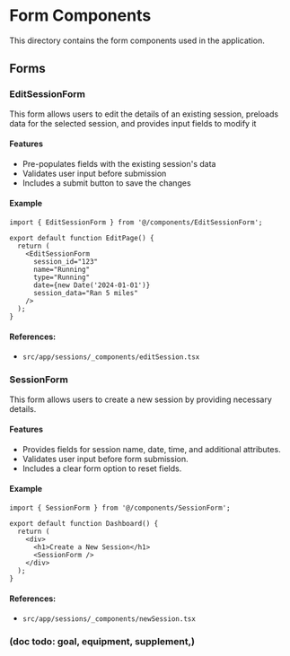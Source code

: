 # Form Components

This directory contains the form components used in the application.

## Forms

### EditSessionForm

This form allows users to edit the details of an existing session, preloads data for the selected session, and provides input fields to modify it

#### Features

- Pre-populates fields with the existing session's data
- Validates user input before submission
- Includes a submit button to save the changes

#### Example

```
import { EditSessionForm } from '@/components/EditSessionForm';

export default function EditPage() {
  return (
    <EditSessionForm
      session_id="123"
      name="Running"
      type="Running"
      date={new Date('2024-01-01')}
      session_data="Ran 5 miles"
    />
  );
}
```


#### References:

  - `src/app/sessions/_components/editSession.tsx`

### SessionForm

This form allows users to create a new session by providing necessary details.

#### Features

- Provides fields for session name, date, time, and additional attributes.
- Validates user input before form submission.
- Includes a clear form option to reset fields.

#### Example

```
import { SessionForm } from '@/components/SessionForm';

export default function Dashboard() {
  return (
    <div>
      <h1>Create a New Session</h1>
      <SessionForm />
    </div>
  );
}
```

#### References:

  - `src/app/sessions/_components/newSession.tsx`

### (doc todo: goal, equipment, supplement,)
